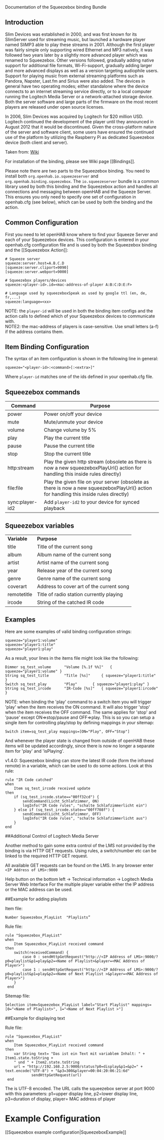 Documentation of the Squeezebox binding Bundle

## Introduction

Slim Devices was established in 2000, and was first known for its SlimServer used for streaming music, but launched a hardware player named SliMP3 able to play these streams in 2001. Although the first player was fairly simple only supporting wired Ethernet and MP3 natively, it was followed two years later by a slightly more advanced player which was renamed to Squeezebox. Other versions followed, gradually adding native support for additional file formats, Wi-Fi-support, gradually adding larger and more advanced displays as well as a version targeting audiophile users. Support for playing music from external streaming platforms such as Pandora, Napster, Last.fm and Sirius were also added. The devices in general have two operating modes; either standalone where the device connects to an internet streaming service directly, or to a local computer running the Logitech Media Server or a network-attached storage device. Both the server software and large parts of the firmware on the most recent players are released under open source licenses.

In 2006, Slim Devices was acquired by Logitech for $20 million USD. Logitech continued the development of the player until they announced in August 2012 that it would be discontinued. Given the cross-platform nature of the server and software client, some users have ensured the continued use of the platform by utilizing the Raspberry Pi as dedicated Squeezebox device (both client and server).

Taken from: [Wiki](http://en.wikipedia.org/wiki/Squeezebox_%28network_music_player%29)

For installation of the binding, please see Wiki page [[Bindings]].

Please note there are two parts to the Squeezebox binding. You need to install both `org.openhab.io.squeezeserver` and `org.openhab.binding.squeezebox`. The `io.squeezeserver` bundle is a common library used by both this binding and the Squeezebox action and handles all connections and messaging between openHAB and the Squeeze Server. This ensures you only need to specify one set of configuration in openhab.cfg (see below), which can be used by both the binding and the action.

## Common Configuration

First you need to let openHAB know where to find your Squeeze Server and each of your Squeezebox devices. This configuration is entered in your openhab.cfg configuration file and is used by both the Squeezebox binding and the [[Squeezebox Action]]:

    # Squeeze server
    squeeze:server.host=A.B.C.D
    [squeeze:server.cliport=9090]
    [squeeze:server.webport=9000]
    
    # Squeezebox players/devices
    squeeze:<player-id>.id=<mac-address-of-player A:B:C:D:E:F>

    # Language used by squeezeboxSpeak as used by google ttl (en, de, fr,...) 
    squeeze:language=<xx>

NOTE: the `player-id` will be used in both the binding item configs and the action calls to defined which of your Squeezebox devices to communicate with.  
NOTE2: the mac-address of players is case-sensitive. Use small letters (a-f) if the address contains them.

## Item Binding Configuration

The syntax of an item configuration is shown in the following line in general:

    squeeze="<player-id>:<command>[:<extra>]"

Where `player-id` matches one of the ids defined in your openhab.cfg file.

## Squeezebox commands
| Command        | Purpose                   |
| --------------- | ------------------------- |
| power           | Power on/off your device  |
| mute            | Mute/unmute your device   |
| volume          | Change volume by 5%       |
| play            | Play the current title    |
| pause           | Pause the current title   |
| stop            | Stop the current title    |
| http:stream     | Play the given http stream (obsolete as there is now a new squeezeboxPlayUrl() action for handling this inside rules directly) |
| file:file       | Play the given file on your server (obsolete as there is now a new squeezeboxPlayUrl() action for handling this inside rules directly) |
| sync:player-id2 | Add `player-id2` to your device for synced playback |

## Squeezebox variables

<table>
  <tr><td><b>Variable</b></td><td><b>Purpose</b></td></tr>
  <tr><td>title</td><td>Title of the current song</td></tr>
  <tr><td>album</td><td>Album name of the current song</td></tr>
  <tr><td>artist</td><td>Artist name of the current song</td></tr>
  <tr><td>year</td><td>Release year of the current song</td></tr>
  <tr><td>genre</td><td>Genre name of the current song</td></tr>
  <tr><td>coverart</td><td>Address to cover art of the current song</td></tr>
  <tr><td>remotetitle</td><td>Title of radio station currently playing</td></tr>
  <tr><td>ircode</td><td>String of the catched IR code</td></tr>
</table>

## Examples

Here are some examples of valid binding configuration strings:

    squeeze="player1:volume"
    squeeze="player1:title"
    squeeze="player1:play"

As a result, your lines in the items file might look like the following:

    Dimmer sq_test_volume 	   "Volume [%.1f %%]"	{ squeeze="player1:volume" }
    String sq_test_title	   "Title [%s]"		{ squeeze="player1:title" }
    Switch sq_test_play	   	   "Play"		{ squeeze="player1:play" }
    String sq_test_ircode	   "IR-Code [%s]" 	{ squeeze="player1:ircode" }

NOTE: when binding the 'play' command to a switch item you will trigger 'play' when the item receives the ON command. It will also trigger 'stop' when the item receives the OFF command. The same applies for 'stop' and 'pause' except ON=>stop/pause and OFF=>play. This is so you can setup a single item for controlling play/stop by defining mappings in your sitemap:

    Switch item=sq_test_play mappings=[ON="Play", OFF="Stop"]

And whenever the player state is changed from outside of openHAB these items will be updated accordingly, since there is now no longer a separate item for 'play' and 'isPlaying'.

v1.4.0: Squeezebox binding can store the latest IR code (form the infrared remote) in a variable, which can be used to do some actions. Look at this rule:

    rule "IR Code catched"
    when
        Item sq_test_ircode received update
    then
        if (sq_test_ircode.state=="00ff32cd") {
            sendCommand(Licht_Schlafzimmer, ON)
            logInfo("IR Code rules", "schalte Schlafzimmerlicht ein")
        } else if (sq_test_ircode.state=="00ff708f") {
            sendCommand(Licht_Schlafzimmer, OFF)
            logInfo("IR Code rules", "schalte Schlafzimmerlicht aus")
        }
    end


##Additional Control of Logitech Media Server

Another method to gain some extra control of the LMS not provided by the binding is via HTTP GET requests. Using rules, a switch/number etc can be linked to the required HTTP GET request.

All available GET requests can be found on the LMS. 
In any browser enter `<IP Address of LMS>:9000`

Help button on the bottom left → Technical information → Logitech Media Server Web Interface
For the multiple player variable either the IP address or the MAC address can be used.

##Example for adding playlists

Item file:

    Number Squeezebox_PlayList	"Playlists”

Rule file:

    rule "Squeezebox_PlayList"
	when
		Item Squeezebox_PlayList received command
	then
		switch(receivedCommand) {
			case 0 : sendHttpGetRequest("http://<IP Address of LMS>:9000/?p0=playlist&p1=play&p2=<Name of Playlist>&player=<MAC Address of Player>")
			case 1 : sendHttpGetRequest("http://<IP Address of LMS>:9000/?p0=playlist&p1=play&p2=<Name of Next Playlist >&player=<MAC Address of Player>")
		}
     end

Sitemap file:

    Selection item=Squeezebox_PlayList label="Start Playlist" mappings=[0="<Name of Playlist>", 1="<Name of Next Playlist >"] 

##Example for displaying text

Rule file:

    rule "Squeezebox_PlayList"
	when
		Item Squeezebox_PlayList received command
	then
		var String text= "Das ist ein Text mit variablem Inhalt: " + Item1.state.toString + 
		" und " + Item2.state.toString 
		url = "http://192.168.2.5:9000/status?p0=display&p1=&p2=" + text.encode("UTF-8") + "&p3=300&player=00:04:20:06:21:6d" 
                sendHttpGetRequest(url)
     end

The is UTF-8 encoded. The URL calls the squeezebox server at port 9000 with this parameters: p1=upper display line, p2=lower display line, p3=duration of display, player= MAC address of player


# Example Configuration
[[Squeezebox example configuration|SqueezeboxExample]]